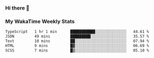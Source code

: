 ### Hi there 👋

<!--
**royschrauwen/royschrauwen** is a ✨ _special_ ✨ repository because its `README.md` (this file) appears on your GitHub profile.

Here are some ideas to get you started:

- 🔭 I’m currently working on ...
- 🌱 I’m currently learning ...
- 👯 I’m looking to collaborate on ...
- 🤔 I’m looking for help with ...
- 💬 Ask me about ...
- 📫 How to reach me: ...
- 😄 Pronouns: ...
- ⚡ Fun fact: ...
-->


### My WakaTime Weekly Stats
<!--START_SECTION:waka-->

```txt
TypeScript   1 hr 1 min      ███████████░░░░░░░░░░░░░░   44.61 %
JSON         49 mins         █████████░░░░░░░░░░░░░░░░   35.57 %
Text         10 mins         ██░░░░░░░░░░░░░░░░░░░░░░░   07.94 %
HTML         9 mins          █▓░░░░░░░░░░░░░░░░░░░░░░░   06.69 %
SCSS         7 mins          █▒░░░░░░░░░░░░░░░░░░░░░░░   05.10 %
```

<!--END_SECTION:waka-->
